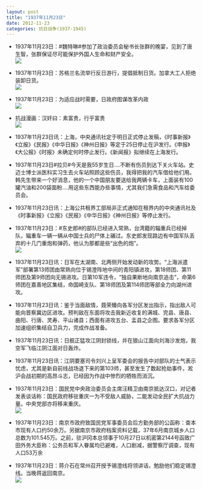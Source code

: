 ```yaml
---
layout: post
title: "1937年11月23日"
date: 2012-11-23
categories: 抗日战争(1937-1945)
---
```


<meta name="referrer" content="no-referrer" />

- 1937年11月23日：#魏特琳#参加了政治委员会秘书长张群的晚宴，见到了唐生智，张群保证尽可能保护外国人生命和财产安全。 <br/><img src="https://ww3.sinaimg.cn/large/aca367d8jw1dz5dotq13aj.jpg" />

- 1937年11月23日：苏格兰名流举行反日游行，提倡抵制日货。加拿大工人拒绝装卸日货。 <br/><img src="https://ww4.sinaimg.cn/large/aca367d8jw1dz5cvxb0zcj.jpg" />

- 1937年11月23日：为适应战时需要，日政府图谋改革内政 <br/><img src="https://ww1.sinaimg.cn/large/aca367d8jw1dz5c982tcjj.jpg" />

- 抗战漫画：汉奸曰：素富贵，行乎富贵 <br/><img src="https://ww4.sinaimg.cn/large/aca367d8jw1dz5c5q1b87j.jpg" />

- 1937年11月23日讯：上海，中央通讯社定于明日正式停止发稿，《时事新报》《立报》《民报》《中华日报》《神州日报》等定于25日停止在沪发行。《申报》《大公报》《时报》未确定何时停止发行。《新闻报》拟继续在上海发行。 

- 1937年11月23日#拉贝#今天是我55岁生日....不断有伤员到达下关火车站。史迈士博士派医科实习生去火车站照顾这些伤员，我得把我的汽车借给他们用。韩先生带来一个好消息，他的一个中国朋友要送给我两辆卡车，上面装有100罐汽油和200袋面粉....用这些东西能办些事情，尤其我们急需食品和汽车给委员会。 

- 1937年11月23日讯：上海公共租界工部局非正式通知在租界内的中央通讯社及《时事新报》《立报》《民报》《中华日报》《神州日报》等停止发行。 

- 1937年11月23日：#东史郎#的部队已经进入常熟，台湾籍的辎重兵已经掉队，辎重车一辆一辆从中国士兵的尸体上碾过。东史郎发现路边有中国军队丢弃的十几门重炮和弹药，他认为那都是些“出色的炮”。 <br/><img src="https://ww1.sinaimg.cn/large/aca367d8jw1dz4uwyn4uej.jpg" />

- 1937年11月23日讯：日军在太湖南、北两侧开始发动新的攻势。“上海派遣军”部署第13师团由常熟向位于锡澄阵地中间的青阳镇进攻，第18师团、第11师团及第9师团向无锡进攻。日第10军违令，“独自果断地向南京追击”，命第6师团在嘉善地区集结，命国崎支队、第18师团及第114师团等部全力向湖州进攻。 

- 1937年11月23日讯：鉴于当面敌情，聂荣臻向各军分区发出指示，指出敌人可能向晋察冀边区进攻。预判敌在东面将攻击我新近收复的满城、完县、唐县、曲阳、行唐、灵寿、平山诸县；西面有进攻五台、盂县之企图。要求各军分区加速组织集结自卫兵力，完成作战准备。 

- 1937年11月23日讯：日舰正猛攻江阴封锁线，并在狼山江面向刘海沙发炮，我空军飞临江阴江面对日轰炸。 

- 1937年11月23日讯：江阴要塞司令刘兴上呈军委会的报告中对部队的士气表示忧虑，尤其是新自前线战场退下来的第103师，甚至发生了数起抢劫事件，淞沪会战初期的高昂斗志，已经因为作战中惨烈的牺牲而消沉。    

- 1937年11月23日：国民党中央政治委员会主席汪精卫由南京抵达汉口，对记者发表谈话称：国民政府移驻重庆一为不受敌人威胁，二能发动全民扩大抗战力量。中央党部亦将移来重庆。 <br/><img src="https://ww1.sinaimg.cn/large/aca367d8jw1dz4mtnqvpzj.jpg" />

- 1937年11月23日：南京市政府致国民党军事委员会后方勤务部的公函称：查本市现有人口约50余万。另据南京市政府档案资料记载，37年6月南京城乡人口总数为101.545万。之前，驻沪冈本总领事于10月27日以机密第2144号函致广田外务大臣称：公务员和军人眷属均已避难，人口剧减，据警察厅调查，现有人口53万余 

- 1937年11月23日：蒋介石在常州召开授予锡澄线将领讲话，勉励他们稳定锡澄线。当晚蒋返回南京。 <br/><img src="https://ww3.sinaimg.cn/large/aca367d8jw1dz4l377cmqj.jpg" />

